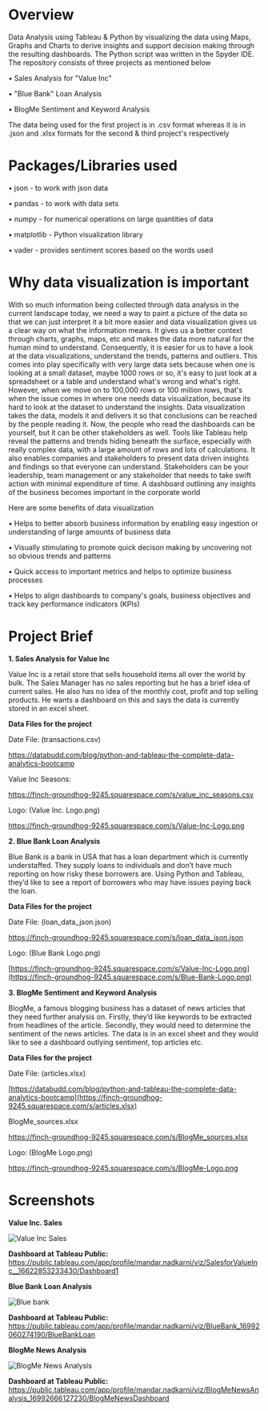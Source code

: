 # Overview

Data Analysis using Tableau & Python by visualizing the data using Maps, Graphs and Charts to derive insights and support decision making through the resulting dashboards. The Python script was written in the Spyder IDE. The repository consists of three projects as mentioned below

• Sales Analysis for "Value Inc"

• "Blue Bank" Loan Analysis

• BlogMe Sentiment and Keyword Analysis

The data being used for the first project is in .csv format whereas it is in .json and .xlsx formats for the second & third project's respectively

# Packages/Libraries used

• json         - to work with json data

• pandas       - to work with data sets

• numpy        - for numerical operations on large quantities of data

• matplotlib   - Python visualization library

• vader        - provides sentiment scores based on the words used


# Why data visualization is important

With so much information being collected through data analysis in the current landscape today, we need a way to paint a picture of the data so that we can just interpret it a bit more easier and data visualization gives us a clear way on what the information means. It gives us a better context through charts, graphs, maps, etc and makes the data more natural for the human mind to understand. Consequently, it is easier for us to have a look at the data visualizations, understand the trends, patterns and outliers. This comes into play specifically with very large data sets because when one is looking at a small dataset, maybe 1000 rows or so, it's easy to just look at a spreadsheet or a table and understand what's wrong and what's right. However, when we move on to 100,000 rows or 100 million rows, that's when the issue comes in where one needs data visualization, because its hard to look at the dataset to understand the insights. Data visualization takes the data, models it and delivers it so that conclusions can be reached by the people reading it. Now, the people who read the dashboards can be yourself, but it can be other stakeholders as well. Tools like Tableau help reveal the patterns and trends hiding beneath the surface, especially with really complex data, with a large amount of rows and lots of calculations.
It also enables companies and stakeholders to present data driven insights and findings so that everyone can understand. Stakeholders can be your leadership, team management or any stakeholder that needs to take swift action with minimal expenditure of time. A dashboard outlining any insights of the business becomes important in the corporate world

Here are some benefits of data visualization

• Helps to better absorb business information by enabling easy ingestion or understanding of large amounts of business data

• Visually stimulating to promote quick decison making by uncovering not so obvious trends and patterns

• Quick access to important metrics and helps to optimize business processes

• Helps to align dashboards to company's goals, business objectives and track key performance indicators (KPIs)


# Project Brief

**1. Sales Analysis for Value Inc**

Value Inc is a retail store that sells household items all over the world by bulk. The Sales Manager has no sales reporting but he has a brief idea of current sales. He also has no idea of the monthly cost, profit and top selling products. He wants a
dashboard on this and says the data is currently stored in an excel sheet.

**Data Files for the project**

Date File: (transactions.csv)

https://databudd.com/blog/python-and-tableau-the-complete-data-analytics-bootcamp

Value Inc Seasons:

https://finch-groundhog-9245.squarespace.com/s/value_inc_seasons.csv

Logo: (Value Inc. Logo.png)

https://finch-groundhog-9245.squarespace.com/s/Value-Inc-Logo.png


**2. Blue Bank Loan Analysis**

Blue Bank is a bank in USA that has a loan department which is currently understaffed. They supply loans to individuals and don’t have much reporting on how risky these borrowers are. Using Python and Tableau, they’d like to see a report of borrowers who may have issues paying back the loan.

**Data Files for the project**

Date File: (loan_data_json.json)

https://finch-groundhog-9245.squarespace.com/s/loan_data_json.json

Logo: (Blue Bank Logo.png)

[https://finch-groundhog-9245.squarespace.com/s/Value-Inc-Logo.png](https://finch-groundhog-9245.squarespace.com/s/Blue-Bank-Logo.png)


**3. BlogMe Sentiment and Keyword Analysis**

BlogMe, a famous blogging business has a dataset of news articles that they need further analysis on. Firstly, they’d like keywords to be extracted from headlines of the article. Secondly, they would need to determine the sentiment of the news articles. The data is in an excel sheet and they would like to see a dashboard outlying sentiment, top articles etc.

**Data Files for the project**

Date File: (articles.xlsx)

[https://databudd.com/blog/python-and-tableau-the-complete-data-analytics-bootcamp](https://finch-groundhog-9245.squarespace.com/s/articles.xlsx)

BlogMe_sources.xlsx

https://finch-groundhog-9245.squarespace.com/s/BlogMe_sources.xlsx

Logo: (BlogMe Logo.png)

https://finch-groundhog-9245.squarespace.com/s/BlogMe-Logo.png

# Screenshots

**Value Inc. Sales**

![Value Inc  Sales](https://github.com/Mandar-1007/Python-and-Tableau/assets/112803135/efe20fd3-a216-41c7-9d59-6e8bb97c6590)

**Dashboard at Tableau Public:** https://public.tableau.com/app/profile/mandar.nadkarni/viz/SalesforValueInc__16622853233430/Dashboard1


**Blue Bank Loan Analysis**

![Blue bank](https://github.com/Mandar-1007/Python-and-Tableau/assets/112803135/8c9ce89f-7fb0-4087-9e52-fee6773ebfd1)

**Dashboard at Tableau Public:** https://public.tableau.com/app/profile/mandar.nadkarni/viz/BlueBank_16992060274190/BlueBankLoan


**BlogMe News Analysis**

![BlogMe News Analysis](https://github.com/Mandar-1007/Python-and-Tableau/assets/112803135/5afd346d-573a-4d9a-97ec-a57b63d32873)

**Dashboard at Tableau Public:** https://public.tableau.com/app/profile/mandar.nadkarni/viz/BlogMeNewsAnalysis_16992666127230/BlogMeNewsDashboard
